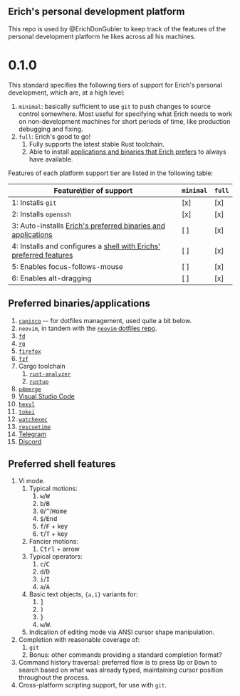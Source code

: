 ## Erich's personal development platform

This repo is used by @ErichDonGubler to keep track of the features of the
personal development platform he likes across all his machines.

# 0.1.0

This standard specifies the following tiers of support for Erich's personal
development, which are, at a high level:

1. `minimal`: basically sufficient to use `git` to push changes to source
	control somewhere. Most useful for specifying what Erich needs to work on
	non-development machines for short periods of time, like production
	debugging and fixing.
2. `full`: Erich's good to go!
	1. Fully supports the latest stable Rust toolchain.
	2. Able to install [applications and binaries that Erich
	    prefers][preferred-bins] to always have available.

Features of each platform support tier are listed in the following table:

| Feature\tier of support                                                                        | `minimal` | `full` |
| ---------------------------------------------------------------------------------------------- | --------- | ------ |
| 1: Installs `git`                                                                              | [x]       | [x]    |
| 2: Installs `openssh`                                                                          | [x]       | [x]    |
| 3: Auto-installs [Erich's preferred binaries and applications][preferred-bins]                 | [ ]       | [x]    |
| 4: Installs and configures a [shell with Erichs' preferred features][preferred-shell-features] | [ ]       | [x]    |
| 5: Enables focus-follows-mouse                                                                 | [ ]       | [x]    |
| 6: Enables alt-dragging                                                                        | [ ]       | [x]    |

[preferred-bins]: #preferred-binaries-applications
[preferred-shell-features]: #preferred-shell-features

## Preferred binaries/applications

1. [`capisco`](https://github.com/erichdongubler/capisco) -- for dotfiles
    management, used quite a bit below.
2. `neovim`, in tandem with the [`neovim` dotfiles
    repo](https://github.com/erichdongubler-dotfiles/neovim).
3. [`fd`](https://github.com/sharkdp/fd)
4. [`rg`](https://github.com/burntsushi/ripgrep)
5. [`firefox`](https://firefox.com)
6. [`fzf`](https://github.com/junegunn/fzf)
7. Cargo toolchain
	1. [`rust-analyzer`](https://rust-analyzer.github.io)
	2. [`rustup`](https://rustup.rs)
8. [`p4merge`](https://www.perforce.com/products/helix-core-apps/merge-diff-tool-p4merge)
9. [Visual Studio Code](https://code.visualstudio.com/)
10. [`hexyl`](https://github.com/sharkdp/hexyl)
11. [`tokei`](https://github.com/XAMPPRocky/tokei)
12. [`watchexec`](https://github.com/watchexec/watchexec)
13. [`rescuetime`](https://rescuetime.com)
14. [Telegram](https://telegram.org)
15. [Discord](https://discord.com)

## Preferred shell features

1. Vi mode.
	1. Typical motions:
		1. <kbd>w</kbd>/<kbd>W</kbd>
		2. <kbd>b</kbd>/<kbd>B</kbd>
		3. <kbd>0</kbd>/<kbd>^</kbd>/<kbd>Home</kbd> 
		4. <kbd>$</kbd>/<kbd>End</kbd>
		5. <kbd>f</kbd>/<kbd>F</kbd> + key
		6. <kbd>t</kbd>/<kbd>T</kbd> + key
	2. Fancier motions:
		1. <kbd>Ctrl</kbd> + arrow
	3. Typical operators:
		1. <kbd>c</kbd>/<kbd>C</kbd>
		2. <kbd>d</kbd>/<kbd>D</kbd>
		3. <kbd>i</kbd>/<kbd>I</kbd>
		4. <kbd>a</kbd>/<kbd>A</kbd>
	4. Basic text objects, `{a,i}` variants for:
		1. <kbd>]</kbd>
		2. <kbd>)</kbd>
		3. <kbd>}</kbd>
		4. <kbd>w</kbd>/<kbd>W</kbd>.
	5. Indication of editing mode via ANSI cursor shape manipulation.
2. Completion with reasonable coverage of:
	1. `git`
	2. Bonus: other commands providing a standard completion format?
3. Command history traversal: preferred flow is to press <kbd>Up</kbd> or
    <kbd>Down</kbd> to search based on what was already typed, maintaining
    cursor position throughout the process.
4. Cross-platform scripting support, for use with `git`.
